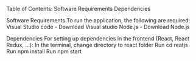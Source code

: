 Table of Contents:
Software Requirements
Dependencies

Software Requirements
To run the application, the following are required:
Visual Studio code - Download Visual studio
Node.js - Download Node.js

Dependencies
For setting up dependencies in the frontend (React, React Redux, ...):
In the terminal, change directory to react folder
Run cd reatjs
Run npm install
Run npm start
